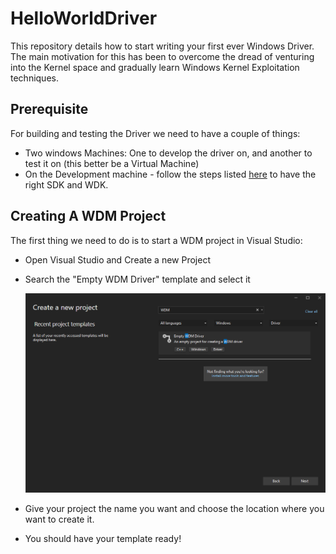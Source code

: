 # HelloWorldDriver

This repository details how to start writing your first ever Windows Driver. The main motivation for this has been to overcome the dread of venturing into the Kernel space and gradually learn Windows Kernel Exploitation techniques. 

## Prerequisite

For building and testing the Driver we need to have a couple of things:

-  Two windows Machines: One to develop the driver on, and another to test it on (this better be a Virtual Machine)
- On the Development machine - follow the steps listed [here](https://learn.microsoft.com/en-us/windows-hardware/drivers/download-the-wdk) to have the right SDK and WDK.

## Creating A WDM Project

The first thing we need to do is to start a WDM project in Visual Studio:
- Open Visual Studio and Create a new Project
- Search the "Empty WDM Driver" template and select it

    ![Alt text](<imgs/WDM template.png>)

- Give your project the name you want and choose the location where you want to create it. 
- You should have your template ready! 

